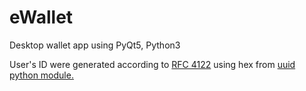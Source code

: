 # eWallet

Desktop wallet app using PyQt5, Python3

User's ID were generated according to [RFC 4122](https://tools.ietf.org/html/rfc4122.html)
using hex from [uuid python module.](https://docs.python.org/3.1/library/uuid.html#uuid.uuid4)

